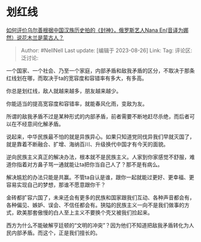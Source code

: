 # 划红线

[如何评价乌尔善根据中国汉族历史拍的《封神》，俄罗斯艺人Nana En(音译为娜然）说花木兰是蒙古人？](https://www.zhihu.com/question/618277078/answer/3183342353)

> Author: #NellNell
> Last update: [编辑于 2023-08-26]
> Link:
> Tag:
> 评论区:
> 泛讨论:

一个国家、一个社会、乃至一个家庭，内部矛盾和敌我矛盾的区分，不取决于那条红线划在哪，而取决于ta的宽容度和容错率有多大，有多高。

你总是划红线，敌人就越来越多，朋友越来越少。

你能适当的提高宽容度和容错率，就能春风化雨，变敌为友。

所谓的敌我矛盾不过是某种形式的内部矛盾，前者需要不断地赶尽杀绝，而后者可以在不经意间化解矛盾。

说起来，中华民族最不怕的就是异族异心。如果只知道党同伐异我们早就灭国了，就是靠着不断融合、扩增、海纳百川、升级换代中国才有今天的面貌。

逆向民族主义真正的解决办法，根本就不是民族主义。人家到你家感觉不舒服，难道你指着对方鼻子骂一通就能让ta把你当自己人了？那不是有病么。

解决尴尬的办法只能是共赢。不管ta自认是谁，跟你一起就能过更好、更幸福、更容易实现自己的梦想，那谁不愿意跟你干？

金砖都扩容六国了，未来还会有更多的民族和国家跟我们互动、各种声音都会有，各种偏见、嫉妒、误会、不信任都会有。狭隘的民族主义一向不是我们做事的方式，欧美那套傲慢的白人至上主义不要换个壳又被我们捡起来。

西方为什么不能破解亨廷顿的“文明的冲突”？因为他们不知道把敌我矛盾转化为人民内部矛盾。而这个，正是我们擅长的。
